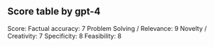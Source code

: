 ## Score table by gpt-4
Score: 
Factual accuracy: 7
Problem Solving / Relevance: 9
Novelty / Creativity: 7
Specificity: 8
Feasibility: 8